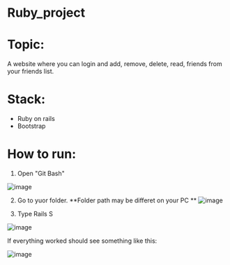 
# Ruby_project

# Topic:
A website where you can login and add, remove, delete, read, friends from your friends list.

# Stack:
* Ruby on rails
* Bootstrap

# How to run:

1. Open "Git Bash"

![image](https://github.com/user-attachments/assets/bb7f7fe2-5eb5-4b27-961a-d03c91bc4aa0)

2. Go to yuor folder. **Folder path may be differet on your PC
**
![image](https://github.com/user-attachments/assets/5bc53f40-defd-478f-900a-232314bb575c)

3. Type Rails S

![image](https://github.com/user-attachments/assets/d20ea88f-0787-4f9d-a67d-8c6eba60727d)

If everything worked should see something like this:

![image](https://github.com/user-attachments/assets/454a4494-ac8b-45bf-82d8-482ef0255c22)


